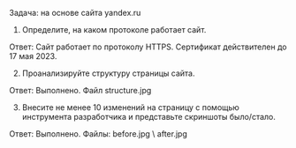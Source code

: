 Задача: на основе сайта yandex.ru 

1. Определите, на каком протоколе работает сайт.

Ответ: Сайт работает по протоколу HTTPS. Сертификат действителен до 17 мая 2023.

2. Проанализируйте структуру страницы сайта.

Ответ: Выполнено. Файл structure.jpg

3. Внесите не менее 10 изменений на страницу с помощью инструмента разработчика и представьте скриншоты было/стало.

Ответ: Выполнено. Файлы: before.jpg \ after.jpg

